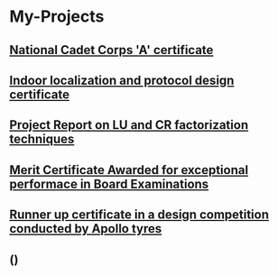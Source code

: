 # My-Projects

## [National Cadet Corps 'A' certificate](ncc.pdf)

## [Indoor localization and protocol design certificate](certificate-srikrishna.pdf)

## [Project Report on LU and CR factorization techniques](LU-CR.pdf)

## [Merit Certificate Awarded for exceptional performace in Board Examinations](merit.pdf)

## [Runner up certificate in a design competition conducted by Apollo tyres](revolve.pdf)

## ()